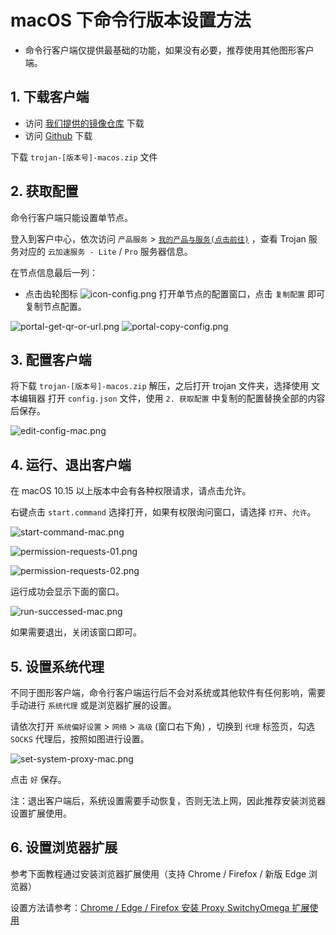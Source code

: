# macOS 下命令行版本设置方法

- 命令行客户端仅提供最基础的功能，如果没有必要，推荐使用其他图形客户端。

## 1. 下载客户端

- 访问 [我们提供的镜像仓库](https://repo.trojan-cdn.com/trojan-gfw/trojan/LatestRelease/) 下载
- 访问 [Github](https://github.com/trojan-gfw/trojan/releases) 下载

下载 `trojan-[版本号]-macos.zip` 文件

## 2. 获取配置

命令行客户端只能设置单节点。

登入到客户中心，依次访问 `产品服务` > [`我的产品与服务(点击前往)`](https://portal.shadowsocks.au/clientarea.php?action=products) ，查看 Trojan 服务对应的 `云加速服务 - Lite` / `Pro` 服务器信息。

在节点信息最后一列：
- 点击齿轮图标 ![icon-config.png](/images/icon-config.png) 打开单节点的配置窗口，点击 `复制配置` 即可复制节点配置。

![portal-get-qr-or-url.png](/images/portal-get-qr-or-url.png)
![portal-copy-config.png](/images/portal-copy-config.png) 


## 3. 配置客户端

将下载 `trojan-[版本号]-macos.zip` 解压，之后打开 trojan 文件夹，选择使用 文本编辑器 打开 `config.json` 文件，使用 `2. 获取配置` 中复制的配置替换全部的内容后保存。

![edit-config-mac.png](/images/trojan/terminal/edit-config-mac.png) 

## 4. 运行、退出客户端

在 macOS 10.15 以上版本中会有各种权限请求，请点击允许。

右键点击 `start.command` 选择打开，如果有权限询问窗口，请选择 `打开`、`允许`。  

![start-command-mac.png](/images/trojan/terminal/start-command-mac.png)

![permission-requests-01.png](/images/trojan/terminal/permission-requests-01.png)   

![permission-requests-02.png](/images/trojan/terminal/permission-requests-02.png) 

运行成功会显示下面的窗口。

![run-successed-mac.png](/images/trojan/terminal/run-successed-mac.png)

如果需要退出，关闭该窗口即可。

## 5. 设置系统代理

不同于图形客户端，命令行客户端运行后不会对系统或其他软件有任何影响，需要手动进行 `系统代理` 或是浏览器扩展的设置。

请依次打开 `系统偏好设置` > `网络` > `高级` (窗口右下角) ，切换到 `代理` 标签页，勾选 `SOCKS` 代理后，按照如图进行设置。

![set-system-proxy-mac.png](/images/trojan/terminal/set-system-proxy-mac.png)

点击 `好` 保存。

注：退出客户端后，系统设置需要手动恢复，否则无法上网，因此推荐安装浏览器设置扩展使用。

## 6. 设置浏览器扩展

参考下面教程通过安装浏览器扩展使用（支持 Chrome / Firefox / 新版 Edge 浏览器）

设置方法请参考：[Chrome / Edge / Firefox 安装 Proxy SwitchyOmega 扩展使用](/zh_CN/browser/proxy-switchyomega-setup-guide.md)  

